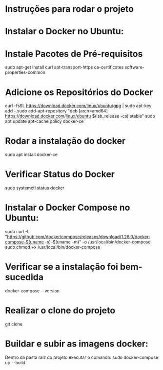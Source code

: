 # Instruções para rodar o projeto

# Instalar o Docker no Ubuntu:
  # Instale Pacotes de Pré-requisitos
  sudo apt-get install  curl apt-transport-https ca-certificates software-properties-common
  
  # Adicione os Repositórios do Docker
  curl -fsSL https://download.docker.com/linux/ubuntu/gpg | sudo apt-key add -
  sudo add-apt-repository "deb [arch=amd64] https://download.docker.com/linux/ubuntu $(lsb_release -cs) stable"
  sudo apt update
  apt-cache policy docker-ce
  
  # Rodar a instalação do docker
  sudo apt install docker-ce
  
  # Verificar Status do Docker
  sudo systemctl status docker
  
# Instalar o Docker Compose no Ubuntu:
sudo curl -L "https://github.com/docker/compose/releases/download/1.26.0/docker-compose-$(uname -s)-$(uname -m)" -o /usr/local/bin/docker-compose
sudo chmod +x /usr/local/bin/docker-compose

# Verificar se a instalação foi bem-sucedida
docker-compose --version

# Realizar o clone do projeto
git clone 

# Buildar e subir as imagens docker:
Dentro da pasta raiz do projeto executar o comando:
sudo docker-compose up --build

 
  
